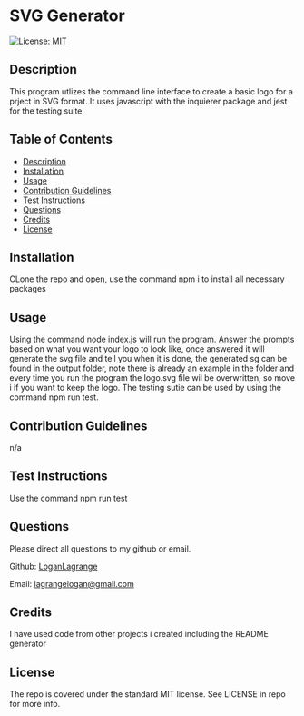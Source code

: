 # SVG Generator

[![License: MIT](https://img.shields.io/badge/License-MIT-yellow.svg)](https://opensource.org/licenses/MIT)

## Description
        
This program utlizes the command line interface to create a basic logo for a prject in SVG format. It uses javascript with the inquierer package and jest for the testing suite.

## Table of Contents

- [Description](#description)
- [Installation](#installation)
- [Usage](#usage)
- [Contribution Guidelines](#contribution-guidelines)
- [Test Instructions](#test-instructions)
- [Questions](#questions)
- [Credits](#credits)
- [License](#license)
        
## Installation
        
CLone the repo and open, use the command npm i to install all necessary packages 
        
## Usage
        
Using the command node index.js will run the program. Answer the prompts based on what you want your logo to look like, once answered it will generate the svg file and tell you when it is done, the generated sg can be found in the output folder, note there is already an example in the folder and every time you run the program the logo.svg file wil be overwritten, so move  i if you want to keep the logo. The testing sutie can be  used by  using the command npm run test.

## Contribution Guidelines

n/a

## Test Instructions

Use the command npm run test

## Questions

Please direct all questions to my github or email.

Github: [LoganLagrange](https://github.com/LoganLagrange)

Email: lagrangelogan@gmail.com
        
## Credits
    
I have used code from other projects i created including the README generator
        
## License
        
The repo is covered under the standard MIT license. See LICENSE in repo for more info.